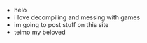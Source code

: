 - helo
- i love decompiling and messing with games
- im going to post stuff on this site
- teimo my beloved

<!---
hitcker/hitcker is a ✨ special ✨ repository because its `README.md` (this file) appears on your GitHub profile.
You can click the Preview link to take a look at your changes.
--->
